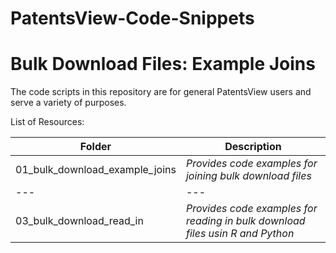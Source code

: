# PatentsView-Code-Snippets

# Bulk Download Files: Example Joins

The code scripts in this repository are for general PatentsView users and serve a variety of purposes.

List of Resources:

| Folder             | Description           | 
| ---    			 |---					 |
| 01_bulk_download_example_joins| *Provides code examples for joining bulk download files*|
| ---				 |--- 					 |
| 03_bulk_download_read_in| *Provides code examples for reading in bulk download files usin R and Python*|
